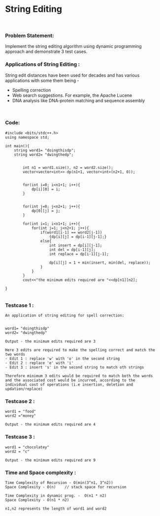 # String Editing
<br/>

### Problem Statement:
Implement the string editing algorithm using dynamic programming approach and demonstrate 3 test cases.



### Applications of String Editing :
String edit distances have been used for decades and has various applications with some them being -
- Spelling correction
- Web search suggestions. For example, the Apache Lucene
- DNA analysis like DNA-protein matching and sequence assembly
<br>



### Code:
```
#include <bits/stdc++.h>
using namespace std;

int main(){
    string word1= "doingthisdp";
    string word2= "dwingthedp";


        int n1 = word1.size(), n2 = word2.size();
        vector<vector<int>> dp(n1+1, vector<int>(n2+1, 0));
        
        
        for(int i=0; i<n1+1; i++){
            dp[i][0] = i;
        }
            
        
        for(int j=0; j<n2+1; j++){
            dp[0][j] = j;
        }
            
        for(int i=1; i<n1+1; i++){
            for(int j=1; j<n2+1; j++){
                if(word1[i-1] == word2[j-1])
                    {dp[i][j] = dp[i-1][j-1];}
                else{
                    int insert = dp[i][j-1];
                    int del = dp[i-1][j];
                    int replace = dp[i-1][j-1];
                    
                    dp[i][j] = 1 + min(insert, min(del, replace));
                }
            }
        }
        cout<<"the minimum edits required are "<<dp[n1][n2];
        
}
        

```

### Testcase 1 :
```
An application of string editing for spell correction:


word1= "doingthisdp"
word2= "dwingthedp"

Output - the minimum edits required are 3

Here 3 edits are required to make the spelling correct and match the two words
- Edit 1 : replace 'w' with 'o' in the second string
- Edit 2 : replace 'e' with 'i'
- Edit 3 : insert 's' in the second string to match oth strings

Therefore minimum 3 edits would be required to match both the words and the associated cost would be incurred, according to the 
individual cost of operations (i.e insertion, deletion and updation/replace)
```

### Testcase 2 :
```
word1 = "food"
word2 ="money"

Output - the minimum edits required are 4
```

### Testcase 3 :
```
word1 = "chocolatey"
word2 = "c"

Output - the minimum edits required are 9
```

### Time and Space complexity :
```
Time Complexity of Recursion - O(min(3^n1, 3^n2)) 
Space Complexity - O(n)    // stack space for recursion

Time Complexity in dynamic prog. -  O(n1 * n2)
Space Complexity - O(n1 * n2)

n1,n2 represents the length of word1 and word2

```
